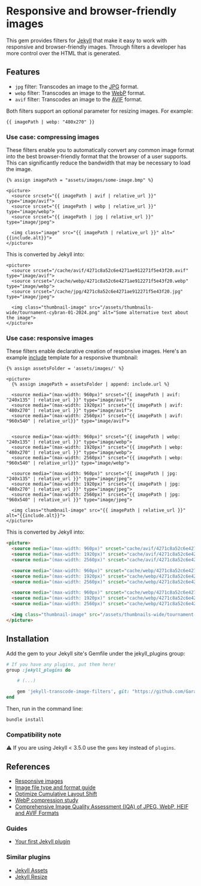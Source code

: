 # Responsive and browser-friendly images

This gem provides filters for [Jekyll](https://jekyllrb.com/) that make it easy to work with responsive and browser-friendly images. Through filters a developer has more control over the HTML that is generated.

## Features

- `jpg` filter: Transcodes an image to the [JPG](https://en.wikipedia.org/wiki/JPEG) format.
- `webp` filter: Transcodes an image to the [WebP](https://en.wikipedia.org/wiki/WebP) format.
- `avif` filter: Transcodes an image to the [AVIF](https://en.wikipedia.org/wiki/AVIF) format.
  
Both filters support an optional parameter for resizing images. For example:

```liquid
{{ imagePath | webp: "480x270" }}
```

### Use case: compressing images

These filters enable you to automatically convert any common image format into the best browser-friendly format that the browser of a user supports. This can significantly reduce the bandwidth that may be necessary to load the image. 

```liquid
{% assign imagePath = "assets/images/some-image.bmp" %}

<picture>
  <source srcset="{{ imagePath | avif | relative_url }}" type="image/avif">
  <source srcset="{{ imagePath | webp | relative_url }}" type="image/webp">
  <source srcset="{{ imagePath | jpg | relative_url }}" type="image/jpeg">

  <img class="image" src="{{ imagePath | relative_url }}" alt="{{include.alt}}">
</picture>
```

This is converted by Jekyll into:

```liquid
<picture>
  <source srcset="/cache/avif/4271c8a52c6e4271ae912271f5e43f20.avif" type="image/avif">
  <source srcset="/cache/webp/4271c8a52c6e4271ae912271f5e43f20.webp" type="image/webp">
  <source srcset="/cache/jpg/4271c8a52c6e4271ae912271f5e43f20.jpg" type="image/jpeg">

  <img class="thumbnail-image" src="/assets/thumbnails-wide/tournament-cybran-01-2024.png" alt="Some alternative text about the image">
</picture>
```

### Use case: responsive images

These filters enable declarative creation of responsive images. Here's an example [include](https://jekyllrb.com/docs/includes/) template for a responsive thumbnail:

```liquid
{% assign assetsFolder = 'assets/images/' %}

<picture>
  {% assign imagePath = assetsFolder | append: include.url %}
  
  <source media="(max-width: 960px)" srcset="{{ imagePath | avif: "240x135" | relative_url }}" type="image/avif">
  <source media="(max-width: 1920px)" srcset="{{ imagePath | avif: "480x270" | relative_url }}" type="image/avif">
  <source media="(max-width: 2560px)" srcset="{{ imagePath | avif: "960x540" | relative_url}}" type="image/avif">


  <source media="(max-width: 960px)" srcset="{{ imagePath | webp: "240x135" | relative_url }}" type="image/webp">
  <source media="(max-width: 1920px)" srcset="{{ imagePath | webp: "480x270" | relative_url }}" type="image/webp">
  <source media="(max-width: 2560px)" srcset="{{ imagePath | webp: "960x540" | relative_url}}" type="image/webp">

  <source media="(max-width: 960px)" srcset="{{ imagePath | jpg: "240x135" | relative_url }}" type="image/jpeg">
  <source media="(max-width: 1920px)" srcset="{{ imagePath | jpg: "480x270" | relative_url }}" type="image/jpeg">
  <source media="(max-width: 2560px)" srcset="{{ imagePath | jpg: "960x540" | relative_url }}" type="image/jpeg">

  <img class="thumbnail-image" src="{{ imagePath | relative_url }}" alt="{{include.alt}}">
</picture>
```

This is converted by Jekyll into:

```html
<picture>
  <source media="(max-width: 960px)" srcset="cache/avif/4271c8a52c6e4271ae912271f5e43f20-240x135.avif" type="image/avif">
  <source media="(max-width: 1920px)" srcset="cache/avif/4271c8a52c6e4271ae912271f5e43f20-480x270.avif" type="image/avif">
  <source media="(max-width: 2560px)" srcset="cache/avif/4271c8a52c6e4271ae912271f5e43f20-960x540.avif" type="image/avif">

  <source media="(max-width: 960px)" srcset="cache/webp/4271c8a52c6e4271ae912271f5e43f20-240x135.webp" type="image/webp">
  <source media="(max-width: 1920px)" srcset="cache/webp/4271c8a52c6e4271ae912271f5e43f20-480x270.webp" type="image/webp">
  <source media="(max-width: 2560px)" srcset="cache/webp/4271c8a52c6e4271ae912271f5e43f20-960x540.webp" type="image/webp">

  <source media="(max-width: 960px)" srcset="cache/webp/4271c8a52c6e4271ae912271f5e43f20-240x135.webp" type="image/jpeg">
  <source media="(max-width: 1920px)" srcset="cache/webp/4271c8a52c6e4271ae912271f5e43f20-480x270.webp" type="image/jpeg">
  <source media="(max-width: 2560px)" srcset="cache/webp/4271c8a52c6e4271ae912271f5e43f20-960x540.webp" type="image/jpeg">

  <img class="thumbnail-image" src="/assets/thumbnails-wide/tournament-cybran-01-2024.png" alt="Some alternative text about the image">
</picture>
```

## Installation

Add the gem to your Jekyll site's Gemfile under the jekyll_plugins group:

```ruby
# If you have any plugins, put them here!
group :jekyll_plugins do

    # (...)

    gem 'jekyll-transcode-image-filters', git: "https://github.com/Garanas/jekyll-transcode-image-filters"
end
```

Then, run in the command line:

```
bundle install
```

### Compatibility note

:warning: If you are using Jekyll < 3.5.0 use the `gems` key instead of `plugins`.

## References

- [Responsive images](https://developer.mozilla.org/en-US/docs/Web/HTML/Responsive_images)
- [Image file type and format guide](https://developer.mozilla.org/en-US/docs/Web/Media/Formats/Image_types)
- [Optimize Cumulative Layout Shift](https://web.dev/articles/optimize-cls)
- [WebP compression study](https://developers.google.com/speed/webp/docs/webp_study)
- [Comprehensive Image Quality Assessment (IQA) of JPEG, WebP, HEIF and AVIF Formats](https://osf.io/preprints/osf/ud7w4)

### Guides

- [Your first Jekyll plugin](https://perseus333.github.io/blog/jekyll-first-plugin)

### Similar plugins

- [Jekyll Assets](https://github.com/envygeeks/jekyll-assets)
- [Jekyll Resize](https://github.com/MichaelCurrin/jekyll-resize)
